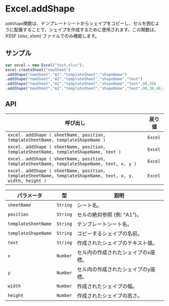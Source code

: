 # Excel.addShape

`addShape`関数は、テンプレートシートからシェイプをコピーし、セルを囲むように配置することで、シェイプを作成するために使用されます。この関数は、XSSF (xlsx, xlsm) ファイルでのみ機能します。

## サンプル

```javascript
var excel = new Excel("test.xlsx");
excel.createSheet("newSheet")
.addShape("newSheet","A1","templateSheet","shapeName")
.addShape("newSheet","A1","templateSheet","shapeName","text")
.addShape("newSheet","A1","templateSheet","shapeName","text",90,30)
.addShape("newSheet","A1","templateSheet","shapeName","text",90,30,40,40);	// テンプレートシートのシェイプをコピーして線を含まないシェイプを作成する場合
```

## API

| 呼び出し | 戻り値 |
|---|---|
| `excel. addShape ( sheetName, position, templateSheetName, templateShapeName )` | `Excel` |
| `excel. addShape ( sheetName, position, templateSheetName, templateShapeName, text )` | `Excel` |
| `excel. addShape ( sheetName, position, templateSheetName, templateShapeName, text, x, y )` | `Excel` |
| `excel. addShape ( sheetName, position, templateSheetName, templateShapeName, text, x, y, width, height )` | `Excel` |

| パラメータ | 型 | 説明 |
|---|---|---|
| `sheetName` | `String` | シート名。 |
| `position` | `String` | セルの絶対参照 (例: "A1")。 |
| `templateSheetName` | `String` | テンプレートシート名。 |
| `templateShapeName` | `String` | コピーするシェイプの名前。 |
| `text` | `String` | 作成されたシェイプのテキスト値。 |
| `x` | `Number` | セル内の作成されたシェイプのx座標。 |
| `y` | `Number` | セル内の作成されたシェイプのy座標。 |
| `width` | `Number` | 作成されたシェイプの幅。 |
| `height` | `Number` | 作成されたシェイプの高さ。 |